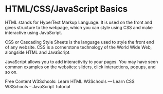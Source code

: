 # HTML/CSS/JavaScript Basics

HTML stands for HyperText Markup Language. It is used on the front and gives structure to the webpage, which you can style using CSS and make interactive using JavaScript.

CSS or Cascading Style Sheets is the language used to style the front end of any website. CSS is a cornerstone technology of the World Wide Web, alongside HTML and JavaScript.

JavaScript allows you to add interactivity to your pages. You may have seen common examples on the websites: sliders, click interactions, popups, and so on.

<ResourceGroupTitle>Free Content</ResourceGroupTitle>
<BadgeLink badgeText='Read' colorScheme='yellow' href='https://www.w3schools.com/html/html_intro.asp'>W3Schools: Learn HTML</BadgeLink>
<BadgeLink colorScheme='yellow' badgeText='Read' href='https://www.w3schools.com/css/'>W3Schools — Learn CSS</BadgeLink>
<BadgeLink badgeText='Read' colorScheme="yellow" href='https://www.w3schools.com/js/'>W3Schools – JavaScript Tutorial</BadgeLink>
